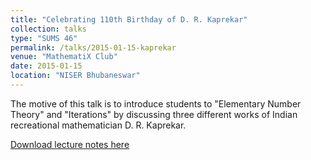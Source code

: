 ```yaml
---
title: "Celebrating 110th Birthday of D. R. Kaprekar"
collection: talks
type: "SUMS 46"
permalink: /talks/2015-01-15-kaprekar
venue: "MathematiX Club"
date: 2015-01-15
location: "NISER Bhubaneswar"
---
```


The motive of this talk is to introduce students to "Elementary Number Theory" and "Iterations" by discussing three different works of Indian recreational mathematician D. R. Kaprekar.

[Download lecture notes here](http://gkorpal.github.io/files/kaprekar.pdf)
